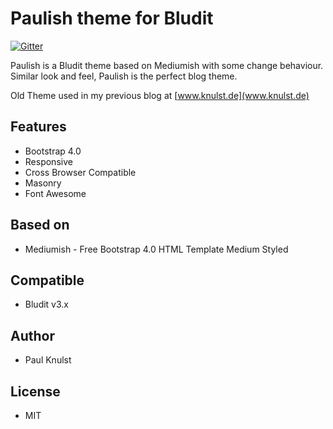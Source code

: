 # Paulish theme for Bludit

[![Gitter](https://badges.gitter.im/paulscode-de/community.svg)](https://gitter.im/paulscode-de/community?utm_source=badge&utm_medium=badge&utm_campaign=pr-badge)

Paulish is a Bludit theme based on Mediumish with some change behaviour. Similar look and feel, Paulish is the perfect
blog theme.

Old Theme used in my previous blog at [www.knulst.de](www.knulst.de)

## Features

- Bootstrap 4.0
- Responsive
- Cross Browser Compatible
- Masonry
- Font Awesome

## Based on
- Mediumish - Free Bootstrap 4.0 HTML Template Medium Styled

## Compatible
- Bludit v3.x

## Author
- Paul Knulst

## License
- MIT
